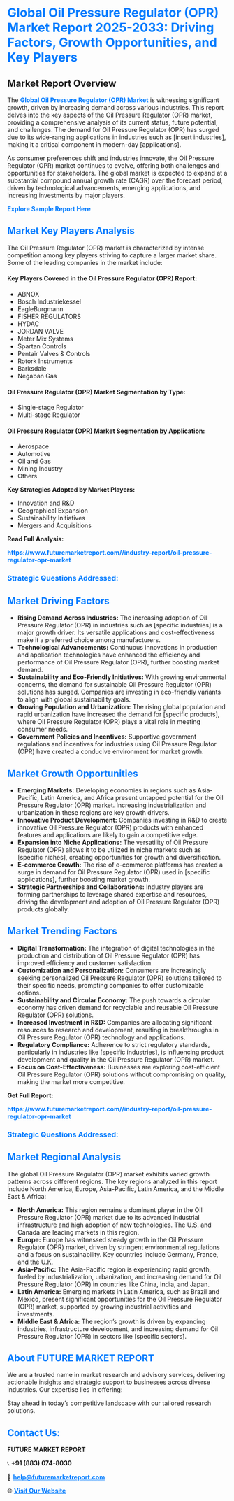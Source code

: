 <h1 style="color: #007BFF;">Global Oil Pressure Regulator (OPR) Market Report 2025-2033: Driving Factors, Growth Opportunities, and Key Players</h1>

<section id="overview">
<h2>Market Report Overview</h2>
<p>The <a href="https://www.futuremarketreport.com//industry-report/oil-pressure-regulator-opr-market" style="color: #007BFF; text-decoration: none;"><strong>Global Oil Pressure Regulator (OPR) Market</strong></a> is witnessing significant growth, driven by increasing demand across various industries. This report delves into the key aspects of the Oil Pressure Regulator (OPR) market, providing a comprehensive analysis of its current status, future potential, and challenges. The demand for Oil Pressure Regulator (OPR) has surged due to its wide-ranging applications in industries such as [insert industries], making it a critical component in modern-day [applications].</p>
<p>As consumer preferences shift and industries innovate, the Oil Pressure Regulator (OPR) market continues to evolve, offering both challenges and opportunities for stakeholders. The global market is expected to expand at a substantial compound annual growth rate (CAGR) over the forecast period, driven by technological advancements, emerging applications, and increasing investments by major players.</p>
</section>

<section id="overview">
<p><a href="https://www.futuremarketreport.com//request-sample/reportId=59253" style="color: #007BFF; text-decoration: none;"><strong>Explore Sample Report Here</strong></a></p>
</section>

<section id="key-players">
<h2 style="color: #007BFF;">Market Key Players Analysis</h2>
<p>The Oil Pressure Regulator (OPR) market is characterized by intense competition among key players striving to capture a larger market share. Some of the leading companies in the market include:</p>
<h4>Key Players Covered in the Oil Pressure Regulator (OPR) Report:</h4>
<ul><li>ABNOX</li><li>Bosch Industriekessel</li><li>EagleBurgmann</li><li>FISHER REGULATORS</li><li>HYDAC</li><li>JORDAN VALVE</li><li>Meter Mix Systems</li><li>Spartan Controls</li><li>Pentair Valves &amp; Controls</li><li>Rotork Instruments</li><li>Barksdale</li><li>Negaban Gas</li></ul>
<h4>Oil Pressure Regulator (OPR) Market Segmentation by Type:</h4>
<ul><li>Single-stage Regulator</li><li>Multi-stage Regulator</li></ul>

<h4>Oil Pressure Regulator (OPR) Market Segmentation by Application:</h4>
<ul><li>Aerospace</li><li>Automotive</li><li>Oil and Gas</li><li>Mining Industry</li><li>Others</li></ul>
<p><strong>Key Strategies Adopted by Market Players:</strong></p>
<ul>
<li>Innovation and R&D</li>
<li>Geographical Expansion</li>
<li>Sustainability Initiatives</li>
<li>Mergers and Acquisitions</li>
</ul>
</section>

<section>
<p><strong>Read Full Analysis: </strong></p><a href="https://www.futuremarketreport.com//industry-report/oil-pressure-regulator-opr-market" style="color: #007BFF; text-decoration: none;"><strong>https://www.futuremarketreport.com//industry-report/oil-pressure-regulator-opr-market</strong></a>
<h3 style="color: #007BFF;">Strategic Questions Addressed:</h3>
</section>

<section id="driving-factors">
<h2 style="color: #007BFF;">Market Driving Factors</h2>
<ul>
<li><strong>Rising Demand Across Industries:</strong> The increasing adoption of Oil Pressure Regulator (OPR) in industries such as [specific industries] is a major growth driver. Its versatile applications and cost-effectiveness make it a preferred choice among manufacturers.</li>
<li><strong>Technological Advancements:</strong> Continuous innovations in production and application technologies have enhanced the efficiency and performance of Oil Pressure Regulator (OPR), further boosting market demand.</li>
<li><strong>Sustainability and Eco-Friendly Initiatives:</strong> With growing environmental concerns, the demand for sustainable Oil Pressure Regulator (OPR) solutions has surged. Companies are investing in eco-friendly variants to align with global sustainability goals.</li>
<li><strong>Growing Population and Urbanization:</strong> The rising global population and rapid urbanization have increased the demand for [specific products], where Oil Pressure Regulator (OPR) plays a vital role in meeting consumer needs.</li>
<li><strong>Government Policies and Incentives:</strong> Supportive government regulations and incentives for industries using Oil Pressure Regulator (OPR) have created a conducive environment for market growth.</li>
</ul>
</section>

<section id="growth-opportunities">
<h2 style="color: #007BFF;">Market Growth Opportunities</h2>
<ul>
<li><strong>Emerging Markets:</strong> Developing economies in regions such as Asia-Pacific, Latin America, and Africa present untapped potential for the Oil Pressure Regulator (OPR) market. Increasing industrialization and urbanization in these regions are key growth drivers.</li>
<li><strong>Innovative Product Development:</strong> Companies investing in R&D to create innovative Oil Pressure Regulator (OPR) products with enhanced features and applications are likely to gain a competitive edge.</li>
<li><strong>Expansion into Niche Applications:</strong> The versatility of Oil Pressure Regulator (OPR) allows it to be utilized in niche markets such as [specific niches], creating opportunities for growth and diversification.</li>
<li><strong>E-commerce Growth:</strong> The rise of e-commerce platforms has created a surge in demand for Oil Pressure Regulator (OPR) used in [specific applications], further boosting market growth.</li>
<li><strong>Strategic Partnerships and Collaborations:</strong> Industry players are forming partnerships to leverage shared expertise and resources, driving the development and adoption of Oil Pressure Regulator (OPR) products globally.</li>
</ul>
</section>

<section id="trending-factors">
<h2 style="color: #007BFF;">Market Trending Factors</h2>
<ul>
<li><strong>Digital Transformation:</strong> The integration of digital technologies in the production and distribution of Oil Pressure Regulator (OPR) has improved efficiency and customer satisfaction.</li>
<li><strong>Customization and Personalization:</strong> Consumers are increasingly seeking personalized Oil Pressure Regulator (OPR) solutions tailored to their specific needs, prompting companies to offer customizable options.</li>
<li><strong>Sustainability and Circular Economy:</strong> The push towards a circular economy has driven demand for recyclable and reusable Oil Pressure Regulator (OPR) solutions.</li>
<li><strong>Increased Investment in R&D:</strong> Companies are allocating significant resources to research and development, resulting in breakthroughs in Oil Pressure Regulator (OPR) technology and applications.</li>
<li><strong>Regulatory Compliance:</strong> Adherence to strict regulatory standards, particularly in industries like [specific industries], is influencing product development and quality in the Oil Pressure Regulator (OPR) market.</li>
<li><strong>Focus on Cost-Effectiveness:</strong> Businesses are exploring cost-efficient Oil Pressure Regulator (OPR) solutions without compromising on quality, making the market more competitive.</li>
</ul>
</section>

<section>
<p><strong>Get Full Report: </strong></p><a href="https://www.futuremarketreport.com//industry-report/oil-pressure-regulator-opr-market" style="color: #007BFF; text-decoration: none;"><strong>https://www.futuremarketreport.com//industry-report/oil-pressure-regulator-opr-market</strong></a>
<h3 style="color: #007BFF;">Strategic Questions Addressed:</h3>
</section>


<section id="regional-analysis">
<h2 style="color: #007BFF;">Market Regional Analysis</h2>
<p>The global Oil Pressure Regulator (OPR) market exhibits varied growth patterns across different regions. The key regions analyzed in this report include North America, Europe, Asia-Pacific, Latin America, and the Middle East & Africa:</p>
<ul>
<li><strong>North America:</strong> This region remains a dominant player in the Oil Pressure Regulator (OPR) market due to its advanced industrial infrastructure and high adoption of new technologies. The U.S. and Canada are leading markets in this region.</li>
<li><strong>Europe:</strong> Europe has witnessed steady growth in the Oil Pressure Regulator (OPR) market, driven by stringent environmental regulations and a focus on sustainability. Key countries include Germany, France, and the U.K.</li>
<li><strong>Asia-Pacific:</strong> The Asia-Pacific region is experiencing rapid growth, fueled by industrialization, urbanization, and increasing demand for Oil Pressure Regulator (OPR) in countries like China, India, and Japan.</li>
<li><strong>Latin America:</strong> Emerging markets in Latin America, such as Brazil and Mexico, present significant opportunities for the Oil Pressure Regulator (OPR) market, supported by growing industrial activities and investments.</li>
<li><strong>Middle East & Africa:</strong> The region’s growth is driven by expanding industries, infrastructure development, and increasing demand for Oil Pressure Regulator (OPR) in sectors like [specific sectors].</li>
</ul>
</section>

<footer>
<h2 style="color: #007BFF;">About FUTURE MARKET REPORT</h2>
<p>We are a trusted name in market research and advisory services, delivering actionable insights and strategic support to businesses across diverse industries. Our expertise lies in offering:</p>

<p>Stay ahead in today’s competitive landscape with our tailored research solutions.</p>

<h2 style="color: #007BFF;">Contact Us:</h2>
<p><strong>FUTURE MARKET REPORT</strong></p>
<p>📞 <strong>+91 (883) 074-8030</strong></p>
<p>📧 <strong><a href="mailto:help@futuremarketreport.com" style="color: #007BFF;">help@futuremarketreport.com</a></strong></p>
<p>🌐 <strong><a href="https://www.futuremarketreport.com/" style="color: #007BFF;">Visit Our Website</a></strong></p>
</footer>